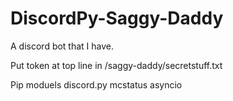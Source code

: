 # DiscordPy-Saggy-Daddy
A discord bot that I have.

Put token at top line in /saggy-daddy/secretstuff.txt

Pip moduels
discord.py
mcstatus
asyncio